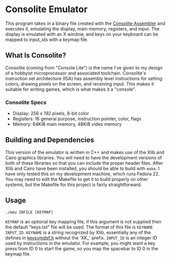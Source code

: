 # Consolite Emulator

This program takes in a binary file created with the
[Consolite Assembler](https://github.com/rfotino/consolite-assembler)
and executes it, emulating the display, main memory, registers, and
input. The display is emulated with an X window, and keys on your
keyboard can be mapped to input_ids with a keymap file.

## What Is Consolite?

Consolite (coming from "Console Lite") is the name I've given to my design of a
hobbyist microprocessor and associated toolchain. Consolite's instruction set
architecture (ISA) has assembly level instructions for setting colors, drawing
pixels on the screen, and receiving input. This makes it suitable for writing
games, which is what makes it a "console".

### Consolite Specs

* Display: 256 x 192 pixels, 8-bit color
* Registers: 16 general purpose, instruction pointer, color, flags
* Memory: 64KiB main memory, 48KiB video memory

## Building and Dependencies

This version of the emulator is written in C++ and makes use of the Xlib
and Cairo graphics libraries. You will need to have the development versions
of both of these libraries so that you can include the proper header files.
After Xlib and Cairo have been installed, you should be able to build with
`make`. I have only tested this on my development machine, which runs
Fedora 22. You may need to edit the Makefile to get it to build properly
on other systems, but the Makefile for this project is fairly straightforward.

## Usage

```./emu INFILE [KEYMAP]```

`KEYMAP` is an optional key mapping file, if this argument is not supplied
then the default "keys.txt" file will be used. The format of this file is
`KEYNAME INPUT_ID`. `KEYNAME` is a string recognized by Xlib, essentially
any of the defines in [keysymdef.h](http://www.cl.cam.ac.uk/~mgk25/ucs/keysymdef.h)
without the 'XK_' prefix. `INPUT_ID` is an integer ID used by instructions
in the emulator. For example, you might want a key press from ID 0 to start
the game, so you map the spacebar to ID 0 in the keymap file.
